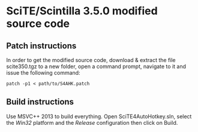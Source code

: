SciTE/Scintilla 3.5.0 modified source code
==========================================

Patch instructions
------------------

In order to get the modified source code, download & extract the file scite350.tgz to a new folder, open a command prompt, navigate to it and issue the following command:

    patch -p1 < path/to/S4AHK.patch

Build instructions
------------------

Use MSVC++ 2013 to build everything. Open SciTE4AutoHotkey.sln, select the *Win32* platform and the *Release* configuration then click on Build.
